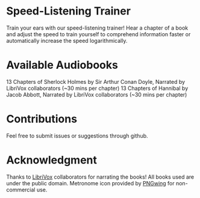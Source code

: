# Speed-Listening Trainer 
Train your ears with our speed-listening trainer! Hear a chapter of a book and adjust the speed to train yourself to comprehend information faster or automatically increase the speed logarithmically. 

# Available Audiobooks
13 Chapters of Sherlock Holmes by Sir Arthur Conan Doyle, Narrated by LibriVox collaborators (~30 mins per chapter) 
13 Chapters of Hannibal by Jacob Abbott, Narrated by LibriVox collaborators (~30 mins per chapter) 

# Contributions
Feel free to submit issues or suggestions through github.

# Acknowledgment
Thanks to [LibriVox](https://librivox.org/ "LibriVox Homepage") collaborators for narrating the books! All books used are under the public domain. 
Metronome icon provided by [PNGwing](https://www.pngwing.com/ "PNGwing Homepage") for non-commercial use.
